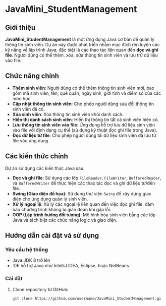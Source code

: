 # JavaMini_StudentManagement

## Giới thiệu

**JavaMini_StudentManagement** là một ứng dụng Java cơ bản để quản lý thông tin sinh viên. Dự án này được phát triển nhằm mục đích rèn luyện các kỹ năng về lập trình Java, đặc biệt là các thao tác liên quan đến **đọc và ghi file**. Người dùng có thể thêm, xóa, sửa thông tin sinh viên và lưu trữ dữ liệu vào file.

## Chức năng chính

- **Thêm sinh viên**: Người dùng có thể thêm thông tin sinh viên mới, bao gồm mã sinh viên, tên, quê quán, ngày sinh, giới tính và điểm số của các môn học.
- **Cập nhật thông tin sinh viên**: Cho phép người dùng sửa đổi thông tin sinh viên đã có.
- **Xóa sinh viên**: Xóa thông tin sinh viên khỏi danh sách.
- **Hiển thị danh sách sinh viên**: Hiển thị thông tin tất cả sinh viên hiện có.
- **Lưu thông tin sinh viên vào file**: Ứng dụng hỗ trợ lưu dữ liệu sinh viên vào file với định dạng cụ thể (sử dụng kỹ thuật đọc ghi file trong Java).
- **Đọc dữ liệu từ file**: Cho phép người dùng tải dữ liệu sinh viên đã lưu từ file vào ứng dụng.

## Các kiến thức chính

Dự án sử dụng các kiến thức Java sau:

- **Đọc và ghi file**: Sử dụng các lớp `FileReader`, `FileWriter`, `BufferedReader`, và `BufferedWriter` để thực hiện các thao tác đọc và ghi dữ liệu từ/đến file.
- **Swing (Giao diện đồ họa)**: Sử dụng thư viện `Swing` để xây dựng giao diện cho ứng dụng quản lý sinh viên.
- **Xử lý ngoại lệ**: Xử lý các ngoại lệ liên quan đến việc đọc ghi file, đảm bảo chương trình không bị gián đoạn khi gặp lỗi.
- **OOP (Lập trình hướng đối tượng)**: Mô hình hóa sinh viên bằng các lớp Java và tách biệt các chức năng logic và giao diện.

## Hướng dẫn cài đặt và sử dụng

### Yêu cầu hệ thống

- Java JDK 8 trở lên
- IDE hỗ trợ Java như IntelliJ IDEA, Eclipse, hoặc NetBeans

### Cài đặt

1. Clone repository từ GitHub:
   ```bash
   git clone https://github.com/username/JavaMini_StudentManagement.git
